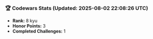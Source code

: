 ### 🏆 Codewars Stats (Updated: 2025-08-02 22:08:26 UTC)

- **Rank:** 8 kyu
- **Honor Points:** 3
- **Completed Challenges:** 1
